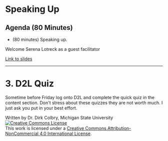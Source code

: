 # Speaking Up


## Agenda (80 Minutes)

- (80 minutes) Speaking up.

Welcome Serena Lotreck as a guest facilitator


[Link to slides](https://docs.google.com/presentation/d/1g9FEvnmaKSqw1esaXsu6y9gelcUw2yuC3PSbDkgZWCA/edit?usp=sharing)


---
# 3. D2L Quiz
Sometime before Friday log onto D2L and complete the quick quiz in the content section. Don't stress about these quizzes they are not worth much. I just ask you put in your best effort. 

Written by Dr. Dirk Colbry, Michigan State University
<a rel="license" href="http://creativecommons.org/licenses/by-nc/4.0/"><img alt="Creative Commons License" style="border-width:0" src="https://i.creativecommons.org/l/by-nc/4.0/88x31.png" /></a><br />This work is licensed under a <a rel="license" href="http://creativecommons.org/licenses/by-nc/4.0/">Creative Commons Attribution-NonCommercial 4.0 International License</a>.
